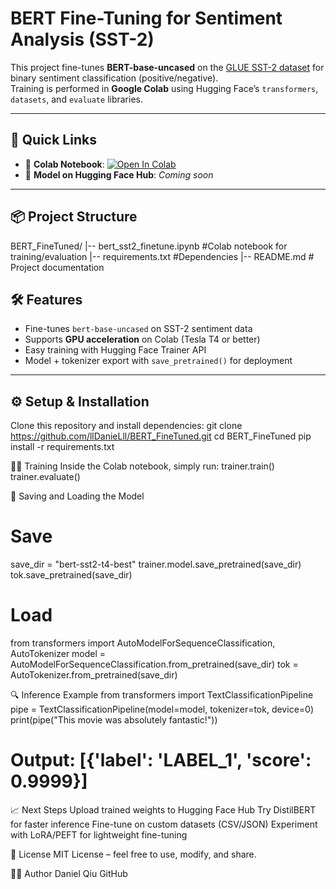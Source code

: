 # BERT Fine-Tuning for Sentiment Analysis (SST-2)

This project fine-tunes **BERT-base-uncased** on the [GLUE SST-2 dataset](https://gluebenchmark.com/tasks) for binary sentiment classification (positive/negative).  
Training is performed in **Google Colab** using Hugging Face’s `transformers`, `datasets`, and `evaluate` libraries.

---------------------------------------------------------------------------------------------------------

## 🚀 Quick Links
- 📓 **Colab Notebook**: [![Open In Colab](https://colab.research.google.com/assets/colab-badge.svg)](https://colab.research.google.com/github/llDanieLll/BERT_FineTuned/blob/main/bert_sst2_finetune.ipynb)
- 🤗 **Model on Hugging Face Hub**: *Coming soon*

---------------------------------------------------------------------------------------------------------

## 📦 Project Structure
BERT_FineTuned/
|-- bert_sst2_finetune.ipynb #Colab notebook for training/evaluation
|-- requirements.txt #Dependencies
|-- README.md # Project documentation

## 🛠️ Features
- Fine-tunes `bert-base-uncased` on SST-2 sentiment data
- Supports **GPU acceleration** on Colab (Tesla T4 or better)
- Easy training with Hugging Face Trainer API
- Model + tokenizer export with `save_pretrained()` for deployment

---------------------------------------------------------------------------------------------------------

## ⚙️ Setup & Installation

Clone this repository and install dependencies:
git clone https://github.com/llDanieLll/BERT_FineTuned.git
cd BERT_FineTuned
pip install -r requirements.txt

🏋️‍♂️ Training
Inside the Colab notebook, simply run:
trainer.train()
trainer.evaluate()

💾 Saving and Loading the Model
# Save
save_dir = "bert-sst2-t4-best"
trainer.model.save_pretrained(save_dir)
tok.save_pretrained(save_dir)

# Load
from transformers import AutoModelForSequenceClassification, AutoTokenizer
model = AutoModelForSequenceClassification.from_pretrained(save_dir)
tok = AutoTokenizer.from_pretrained(save_dir)

🔍 Inference Example
from transformers import TextClassificationPipeline
pipe = TextClassificationPipeline(model=model, tokenizer=tok, device=0)
print(pipe("This movie was absolutely fantastic!"))
# Output: [{'label': 'LABEL_1', 'score': 0.9999}]

📈 Next Steps
Upload trained weights to Hugging Face Hub
Try DistilBERT for faster inference
Fine-tune on custom datasets (CSV/JSON)
Experiment with LoRA/PEFT for lightweight fine-tuning

📜 License
MIT License – feel free to use, modify, and share.

👨‍💻 Author
Daniel Qiu
GitHub
